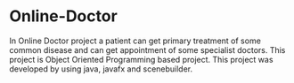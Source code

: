 # Online-Doctor
In Online Doctor project a patient can get primary treatment of some common disease and can get appointment of some specialist doctors. This project is Object Oriented Programming based project. This project was developed by using java, javafx and scenebuilder. 
